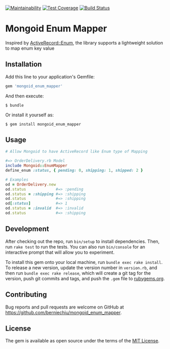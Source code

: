 [![Maintainability](https://api.codeclimate.com/v1/badges/919d0459a7ffdfa9a221/maintainability)](https://codeclimate.com/github/berniechiu/mongoid_enum_mapper/maintainability)
[![Test Coverage](https://api.codeclimate.com/v1/badges/919d0459a7ffdfa9a221/test_coverage)](https://codeclimate.com/github/berniechiu/mongoid_enum_mapper/test_coverage)
[![Build Status](https://travis-ci.org/berniechiu/mongoid_enum_mapper.svg?branch=master)](https://travis-ci.org/berniechiu/mongoid_enum_mapper)

# Mongoid Enum Mapper

Inspired by [ActiveRecord::Enum](http://api.rubyonrails.org/v5.1/classes/ActiveRecord/Enum.html), the library supports a lightweight solution to map enum key value

## Installation

Add this line to your application's Gemfile:

```ruby
gem 'mongoid_enum_mapper'
```

And then execute:

    $ bundle

Or install it yourself as:

    $ gem install mongoid_enum_mapper

## Usage

```ruby
# Allow Mongoid to have ActiveRecord like Enum type of Mapping

#=> OrderDelivery.rb Model
include Mongoid::EnumMapper
define_enum :status, { pending: 0, shipping: 1, shipped: 2 }

# Examples
od = OrderDelivery.new
od.status             #=> :pending
od.status = :shipping #=> :shipping
od.status             #=> :shipping
od[:status]           #=> 1
od.status = :invalid  #=> :invalid
od.status             #=> :shipping
```

## Development

After checking out the repo, run `bin/setup` to install dependencies. Then, run `rake test` to run the tests. You can also run `bin/console` for an interactive prompt that will allow you to experiment.

To install this gem onto your local machine, run `bundle exec rake install`. To release a new version, update the version number in `version.rb`, and then run `bundle exec rake release`, which will create a git tag for the version, push git commits and tags, and push the `.gem` file to [rubygems.org](https://rubygems.org).

## Contributing

Bug reports and pull requests are welcome on GitHub at https://github.com/berniechiu/mongoid_enum_mapper.

## License

The gem is available as open source under the terms of the [MIT License](http://opensource.org/licenses/MIT).
